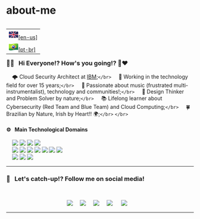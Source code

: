 # about-me

<table align="right">
 <tr><td><a href="README.md"><img src=".assets/icons/flag-uk.png" height="25">[en-us]</a></td></tr>
 <tr><td><a href="README_pt-br.md"><img src=".assets/icons/flag-br.png" height="25">[pt-br]</a></td></tr>
</table>

### 👋🏼 &nbsp; Hi Everyone!? How's you going!? 🌹❤️

&nbsp;&nbsp;&nbsp; 🌩️ Cloud Security Architect at [IBM](https://www.ibm.com/);`</br>`
&nbsp;&nbsp;&nbsp; 💼 Working in the technology field for over 15 years;`</br>`
&nbsp;&nbsp;&nbsp; 🎸 Passionate about music (frustrated multi-instrumentalist), technology and communities!;`</br>`
&nbsp;&nbsp;&nbsp; 🧠 Design Thinker and Problem Solver by nature;`</br>`
&nbsp;&nbsp;&nbsp; 📚 Lifelong learner about Cybersecurity (Red Team and Blue Team) and Cloud Computing;`</br>`
&nbsp;&nbsp;&nbsp; 🍀 Brazilian by Nature, Irish by Heart!! 🌍;`</br>`
`</br>`

#### ⚙ &nbsp; Main Technological Domains

<p align="left">
    <img src="https://img.shields.io/badge/Cloud Computing-blue"> <img src="https://img.shields.io/badge/Cybersecurity-darkgreen"> <img src="https://img.shields.io/badge/Threat Intelligence-pink"> <img src="https://img.shields.io/badge/DevSecOps-orange"> 
<br>
    <img src="https://img.shields.io/badge/(-darkred"> <img src="https://img.shields.io/badge/Red Team-darkred"> <img src="https://img.shields.io/badge/+-yellow"> <img src="https://img.shields.io/badge/Blue Team-darkblue"> <img src="https://img.shields.io/badge/)-darkblue"> <img src="https://img.shields.io/badge/=-purple"> <img src="https://img.shields.io/badge/Purple Team 💜-purple"> 
<br>
    <img src="https://img.shields.io/badge/Architecture-darkorange"> <img src="https://img.shields.io/badge/Regulatory & Compliance-gray"> <img src="https://img.shields.io/badge/Design Thinking-blue">
</p>

---

### 💬 &nbsp; Let's catch-up!? Follow me on social media!

</br>
<p align="center">
  <a href="mailto:contato@gustavomagella.com?subject=Olá%20Magella"><img src="https://img.shields.io/badge/gmail-%23D14836.svg?&style=for-the-badge&logo=gmail&logoColor=white" /></a>    
  <a href="https://www.facebook.com/gustavomagella"><img src="https://img.shields.io/badge/facebook-%233B5998.svg?&style=for-the-badge&logo=facebook&logoColor=white" /></a>    
  <a href="https://www.instagram.com/cloud_magella/"><img src="https://img.shields.io/badge/instagram-%23dc2743.svg?&style=for-the-badge&logo=instagram&logoColor=white" /></a>    
  <a href="https://www.linkedin.com/in/gustavomagella/"><img src="https://img.shields.io/badge/linkedin-%230077B5.svg?&style=for-the-badge&logo=linkedin&logoColor=white" /></a>     
  <a href="https://www.youtube.com/channel/UC7thmebssVdkcWtwfXQKtiA"><img src="https://img.shields.io/badge/youtube-%23D14836.svg?&style=for-the-badge&logo=youtube&logoColor=white" /></a>    
</p>

---

